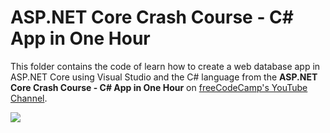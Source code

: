# ASP.NET Core Crash Course - C# App in One Hour

This folder contains the code of learn how to create a web database app in ASP.NET Core using Visual Studio and the C# language from the **ASP.NET Core Crash Course - C# App in One Hour** on [freeCodeCamp's YouTube Channel](https://www.youtube.com/watch?v=BfEjDD8mWYg).

![](https://www.freecodecamp.org/news/content/images/size/w1000/2020/11/aspnet.png)


